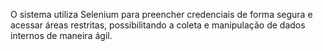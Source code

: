 O sistema utiliza Selenium para preencher credenciais de forma segura e acessar áreas restritas, possibilitando a coleta e manipulação de dados internos de maneira ágil.
